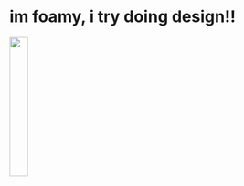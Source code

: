 # im foamy, i try doing design!!
<img src="https://komarev.com/ghpvc/?username=uhhhhfoamy&color=pink" width="25%"/>
